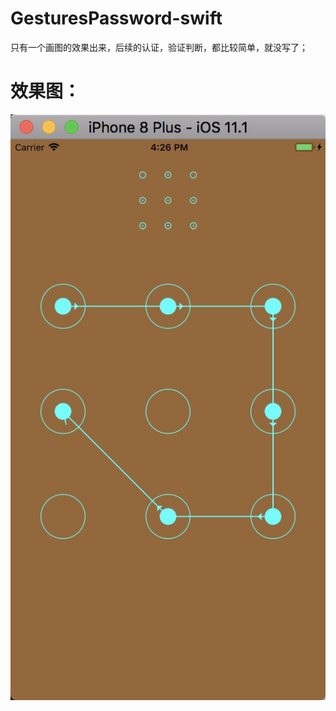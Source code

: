 # GesturesPassword-swift

只有一个画图的效果出来，后续的认证，验证判断，都比较简单，就没写了；


# 效果图：

![image](https://github.com/koocui/GesturesPassword-swift/blob/master/手势密码-有箭头指示/123.jpg)
